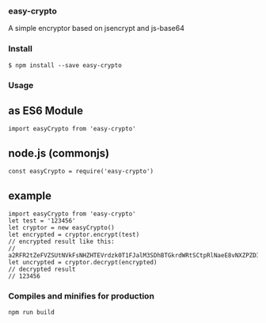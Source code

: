 ### easy-crypto
A simple encryptor based on jsencrypt and js-base64

### Install
```shell
$ npm install --save easy-crypto
```

### Usage
## as ES6 Module
```
import easyCrypto from 'easy-crypto'
```

## node.js (commonjs)
```
const easyCrypto = require('easy-crypto')
```

## example
```
import easyCrypto from 'easy-crypto'
let test = '123456'
let cryptor = new easyCrypto()
let encrypted = cryptor.encrypt(test)
// encrypted result like this:
// a2RFR2tZeFVZSUtNVkFsNHZHTEVrdzk0T1FJalM3SDhBTGkrdWRtSCtpRlNaeE8vNXZPZDIvZVRlN2ZTWVZVeHhvU3RSQzIrR3JzNUZTdTF5eUxGYlVTN244S0J1TVBnPT0=
let uncrypted = cryptor.decrypt(encrypted)
// decrypted result 
// 123456
```

### Compiles and minifies for production
```
npm run build
```
